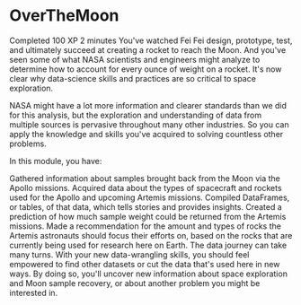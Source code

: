 # OverTheMoon

Completed 100 XP 2 minutes You've watched Fei Fei design, prototype, test, and ultimately succeed at creating a rocket to reach the Moon. And you've seen some of what NASA scientists and engineers might analyze to determine how to account for every ounce of weight on a rocket. It's now clear why data-science skills and practices are so critical to space exploration.

NASA might have a lot more information and clearer standards than we did for this analysis, but the exploration and understanding of data from multiple sources is pervasive throughout many other industries. So you can apply the knowledge and skills you've acquired to solving countless other problems.

In this module, you have:

Gathered information about samples brought back from the Moon via the Apollo missions. Acquired data about the types of spacecraft and rockets used for the Apollo and upcoming Artemis missions. Compiled DataFrames, or tables, of that data, which tells stories and provides insights. Created a prediction of how much sample weight could be returned from the Artemis missions. Made a recommendation for the amount and types of rocks the Artemis astronauts should focus their efforts on, based on the rocks that are currently being used for research here on Earth. The data journey can take many turns. With your new data-wrangling skills, you should feel empowered to find other datasets or cut the data that's used here in new ways. By doing so, you'll uncover new information about space exploration and Moon sample recovery, or about another problem you might be interested in.
